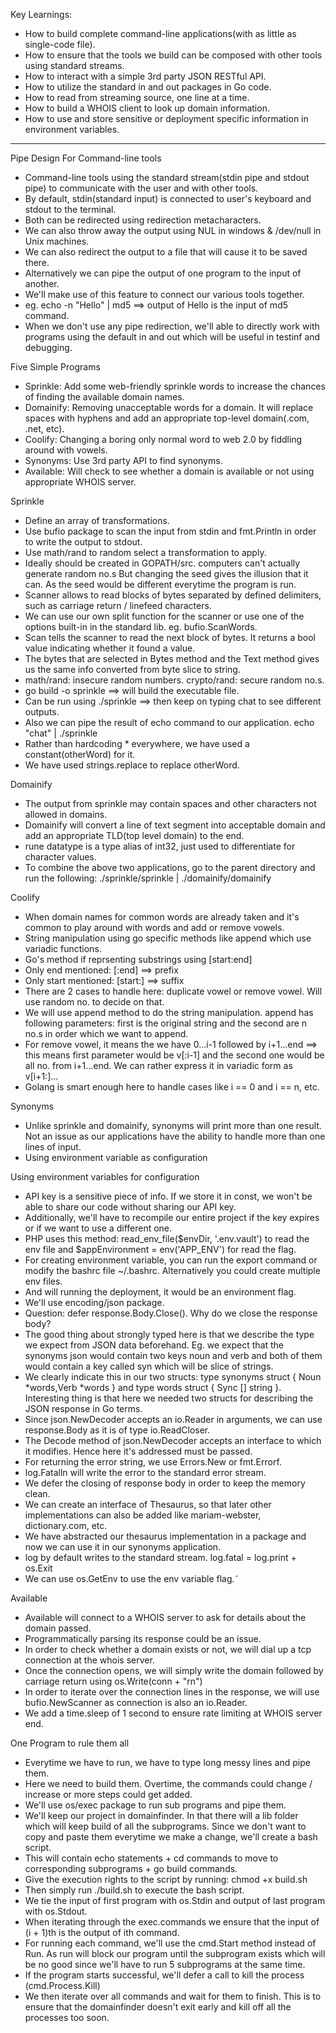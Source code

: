Key Learnings:

* How to build complete command-line applications(with as little as single-code file).
* How to ensure that the tools we build can be composed with other tools using standard streams.
* How to interact with a simple 3rd party JSON RESTful API.
* How to utilize the standard in and out packages in Go code.
* How to read from streaming source, one line at a time.
* How to build a WHOIS client to look up domain information.
* How to use and store sensitive or deployment specific information in environment variables.

**************************************************************************

Pipe Design For Command-line tools

* Command-line tools using the standard stream(stdin pipe and stdout pipe) to communicate with the user and with other tools.
* By default, stdin(standard input) is connected to user's keyboard and stdout to the terminal.
* Both can be redirected using redirection metacharacters.
* We can also throw away the output using NUL in windows & /dev/null in Unix machines.
* We can also redirect the output to a file that will cause it to be saved there.
* Alternatively we can pipe the output of one program to the input of another.
* We'll make use of this feature to connect our various tools together.
* eg. echo -n "Hello" | md5 ==> output of Hello is the input of md5 command.
* When we don't use any pipe redirection, we'll able to directly work with programs using the default in and out which will be useful in testinf and debugging.


Five Simple Programs
* Sprinkle: Add some web-friendly sprinkle words to increase the chances of finding the available domain names.
* Domainify: Removing unacceptable words for a domain. It will replace spaces with hyphens and add an appropriate top-level domain(.com, .net, etc).
* Coolify: Changing a boring only normal word to web 2.0 by fiddling around with vowels.
* Synonyms: Use 3rd party API to find synonyms.
* Available: Will check to see whether a domain is available or not using appropriate WHOIS server.


Sprinkle
* Define an array of transformations.
* Use bufio package to scan the input from stdin and fmt.Println in order to write the output to stdout.
* Use math/rand to random select a transformation to apply.
* Ideally should be created in GOPATH/src.
computers can't actually generate random no.s But changing the seed gives the illusion that it can. As the seed would be different everytime the program is run.
* Scanner allows to read blocks of bytes separated by defined delimiters, such as carriage return / linefeed characters.
* We can use our own split function for the scanner or use one of the options built-in in the standard lib. eg. bufio.ScanWords.
* Scan tells the scanner to read the next block of bytes. It returns a bool value indicating whether it found a value.
* The bytes that are selected in Bytes method and the Text method gives us the same info converted from byte slice to string.
* math/rand: insecure random numbers. crypto/rand: secure random no.s.
* go build -o sprinkle ==> will build the executable file.
* Can be run using ./sprinkle ==> then keep on typing chat to see different outputs.
* Also we can pipe the result of echo command to our application.
echo "chat" | ./sprinkle
* Rather than hardcoding * everywhere, we have used a constant(otherWord) for it.
* We have used strings.replace to replace otherWord.

Domainify
* The output from sprinkle may contain spaces and other characters not allowed in domains.
* Domainify will convert a line of text segment into acceptable domain and add an appropriate TLD(top level domain) to the end.
* rune datatype is a type alias of int32, just used to differentiate for character values. 
* To combine the above two applications, go to the parent directory and run the following: ./sprinkle/sprinkle | ./domainify/domainify


Coolify
* When domain names for common words are already taken and it's common to play around with words and add or remove vowels.
* String manipulation using go specific methods like append which use variadic functions.
* Go's method if reprsenting substrings using [start:end]
* Only end mentioned: [:end] ==> prefix
* Only start mentioned: [start:] ==> suffix
* There are 2 cases to handle here: duplicate vowel or remove vowel. Will use random no. to decide on that.
* We will use append method to do the string manipulation. append has following parameters: first is the original string and the second are n no.s in order which we want to append.
* For remove vowel, it means the we have 0...i-1 followed by i+1...end ==> this means first parameter would be v[:i-1] and the second one would be all no. from i+1...end. We can rather express it in variadic form as v[i+1:]...
* Golang is smart enough here to handle cases like i == 0 and i == n, etc.


Synonyms
* Unlike sprinkle and domainify, synonyms will print more than one result. Not an issue as our applications have the ability to handle more than one lines of input.
* Using environment variable as configuration

Using environment variables for configuration
* API key is a sensitive piece of info. If we store it in const, we won't be able to share our code without sharing our API key.
* Additionally, we'll have to recompile our entire project if the key expires or if we want to use a different one.
* PHP uses this method: read_env_file($envDir, '.env.vault') to read the env file and $appEnvironment = env('APP_ENV') for read the flag.
* For creating environment variable, you can run the export command or modify the bashrc file ~/.bashrc. Alternatively you could create multiple env files.
* And will running the deployment, it would be an environment flag.
* We'll use encoding/json package.
* Question: defer response.Body.Close(). Why do we close the response body?
* The good thing about strongly typed here is that we describe the type we expect from JSON data beforehand. Eg. we expect that the synonyms json would contain two keys noun and verb and both of them would contain a key called syn which will be slice of strings.
* We clearly indicate this in our two structs: type synonyms struct { Noun *words,Verb *words } and type words struct { Sync [] string }. Interesting thing is that here we needed two structs for describing the JSON response in Go terms.
* Since json.NewDecoder accepts an io.Reader in arguments, we can use response.Body as it is of type io.ReadCloser.
* The Decode method of json.NewDecoder accepts an interface to which it modifies. Hence here it's addressed must be passed.
* For returning the error string, we use Errors.New or fmt.Errorf.
* log.Fatalln will write the error to the standard error stream.
* We defer the closing of response body in order to keep the memory clean.
* We can create an interface of Thesaurus, so that later other implementations can also be added like mariam-webster, dictionary.com, etc.
* We have abstracted our thesaurus implementation in a package and now we can use it in our synonyms application.
* log by default writes to the standard stream. log.fatal = log.print + os.Exit
* We can use os.GetEnv to use the env variable flag.̃



Available

* Available will connect to a WHOIS server to ask for details about the domain passed.
* Programmatically parsing its response could be an issue.
* In order to check whether a domain exists or not, we will dial up a tcp connection at the whois server.
* Once the connection opens, we will simply write the domain followed by carriage return using os.Write(conn + "rn")
* In order to iterate over the connection lines in the response, we will use bufio.NewScanner as connection is also an io.Reader.
* We add a time.sleep of 1 second to ensure rate limiting at WHOIS server end.


One Program to rule them all
* Everytime we have to run, we have to type long messy lines and pipe them.
* Here we need to build them. Overtime, the commands could change / increase or more steps could get added.
* We'll use os/exec package to run sub programs and pipe them.
* We'll keep our project in domainfinder. In that there will a lib folder which will keep build of all the subprograms. Since we don't want to copy and paste them everytime we make a change, we'll create a bash script.
* This will contain echo statements + cd commands to move to corresponding subprograms + go build commands.
* Give the execution rights to the script by running: chmod +x build.sh
* Then simply run ./build.sh to execute the bash script.
* We tie the input of first program with os.Stdin and output of last program with os.Stdout.
* When iterating through the exec.commands we ensure that the input of (i + 1)th is the output of ith command.
* For running each command, we'll use the cmd.Start method instead of Run. As run will block our program until the subprogram exists which will be no good since we'll have to run 5 subprograms at the same time.
* If the program starts successful, we'll defer a call to kill the process (cmd.Process.Kill)
* We then iterate over all commands and wait for them to finish. This is to ensure that the domainfinder doesn't exit early and kill off all the processes too soon.